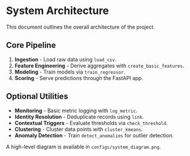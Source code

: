 # System Architecture

This document outlines the overall architecture of the project.

## Core Pipeline
1. **Ingestion** - Load raw data using `load_csv`.
2. **Feature Engineering** - Derive aggregates with `create_basic_features`.
3. **Modeling** - Train models via `train_regressor`.
4. **Scoring** - Serve predictions through the FastAPI app.

## Optional Utilities
- **Monitoring** - Basic metric logging with `log_metric`.
- **Identity Resolution** - Deduplicate records using `link`.
- **Contextual Triggers** - Evaluate thresholds via `check_threshold`.
- **Clustering** - Cluster data points with `cluster_kmeans`.
- **Anomaly Detection** - Train `detect_anomalies` for outlier detection.

A high-level diagram is available in `configs/system_diagram.png`.
